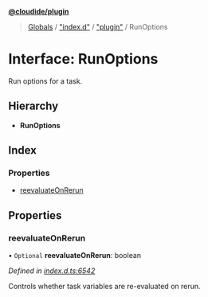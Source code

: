 **[@cloudide/plugin](../README.md)**

> [Globals](../README.md) / ["index.d"](../modules/_index_d_.md) / ["plugin"](../modules/_index_d_._plugin_.md) / RunOptions

# Interface: RunOptions

Run options for a task.

## Hierarchy

* **RunOptions**

## Index

### Properties

* [reevaluateOnRerun](_index_d_._plugin_.runoptions.md#reevaluateonrerun)

## Properties

### reevaluateOnRerun

• `Optional` **reevaluateOnRerun**: boolean

*Defined in [index.d.ts:6542](https://github.com/shuyaqian/cloudide-plugin-api/blob/57a3a2a/index.d.ts#L6542)*

Controls whether task variables are re-evaluated on rerun.
